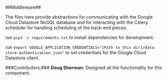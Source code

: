 ##Middleware##

The files here provide abstractions for communicating with the Google Cloud Datastore NoSQL database and for interacting with the Celery scheduler for handling scheduling of the back-end pieces. 

run `pip3 -r requirements.txt` to install dependencies for development. 

run `export GOOGLE_APPLICATION_CREDENTIALS="[Path to this dir]/data-store-authentication.json"` to set credentials for the Google Cloud Datastore client.

###Contributors:###
__Doug Sherman:__ Designed all the functionality for this component. 